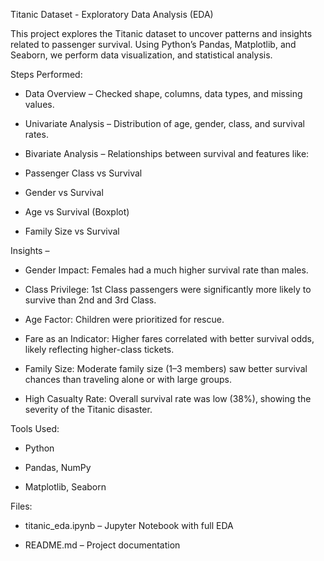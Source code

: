 Titanic Dataset - Exploratory Data Analysis (EDA)

This project explores the Titanic dataset to uncover patterns and insights related to passenger survival.
Using Python’s Pandas, Matplotlib, and Seaborn, we perform data visualization, and statistical analysis.

Steps Performed:

* Data Overview – Checked shape, columns, data types, and missing values.

* Univariate Analysis – Distribution of age, gender, class, and survival rates.

* Bivariate Analysis – Relationships between survival and features like:

* Passenger Class vs Survival

* Gender vs Survival

* Age vs Survival (Boxplot)

* Family Size vs Survival

Insights –

* Gender Impact: Females had a much higher survival rate than males.

* Class Privilege: 1st Class passengers were significantly more likely to survive than 2nd and 3rd Class.

* Age Factor: Children were prioritized for rescue.

* Fare as an Indicator: Higher fares correlated with better survival odds, likely reflecting higher-class
   tickets.

* Family Size: Moderate family size (1–3 members) saw better survival chances than traveling alone or
   with large groups.

* High Casualty Rate: Overall survival rate was low (38%), showing the severity of the Titanic disaster.

Tools Used:

* Python

* Pandas, NumPy

* Matplotlib, Seaborn

Files:

* titanic_eda.ipynb – Jupyter Notebook with full EDA

* README.md – Project documentation

